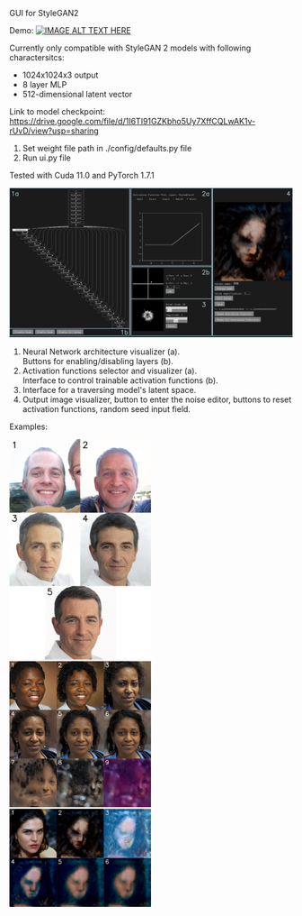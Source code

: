 GUI for StyleGAN2

Demo: [![IMAGE ALT TEXT HERE](https://img.youtube.com/vi/qkP9DHLicwM/0.jpg)](https://www.youtube.com/watch?v=qkP9DHLicwM)

Currently only compatible with StyleGAN 2 models with following charactersitcs:
- 1024x1024x3 output
- 8 layer MLP
- 512-dimensional latent vector 

Link to model checkpoint: https://drive.google.com/file/d/1I6TI91GZKbho5Uy7XffCQLwAK1v-rUvD/view?usp=sharing

1. Set weight file path in ./config/defaults.py file
2. Run ui.py file

Tested with Cuda 11.0 and PyTorch 1.7.1

![alt text](https://github.com/locsor/generativeControlUI/blob/master/images/17_1_line.png?raw=true)

1. Neural Network architecture visualizer (a).<br>Buttons for enabling/disabling layers (b).
2. Activation functions selector and visualizer (a).<br>Interface to control trainable activation functions (b).
3. Interface for a traversing model's latent space.
4. Output image visualizer, button to enter the noise editor, buttons to reset activation functions, random seed input field. 

Examples:

<img src="https://github.com/locsor/generativeControlUI/blob/master/images/out1.png" width="50%" height="50%">
<img src="https://github.com/locsor/generativeControlUI/blob/master/images/out3.png" width="50%" height="50%">
<img src="https://github.com/locsor/generativeControlUI/blob/master/images/out4.png" width="50%" height="50%">
